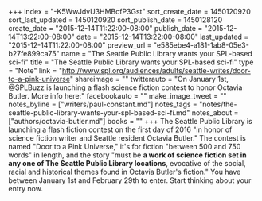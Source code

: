 +++
index = "-K5WwJdvU3HMBcfP3Gst"
sort_create_date = 1450120920
sort_last_updated = 1450120920
sort_publish_date = 1450128120
create_date = "2015-12-14T11:22:00-08:00"
publish_date = "2015-12-14T13:22:00-08:00"
date = "2015-12-14T13:22:00-08:00"
last_updated = "2015-12-14T11:22:00-08:00"
preview_url = "e585ebe4-a181-1ab8-05e3-b27fe899ca75"
name = "The Seattle Public Library wants your SPL-based sci-fi"
title = "The Seattle Public Library wants your SPL-based sci-fi"
type = "Note"
link = "http://www.spl.org/audiences/adults/seattle-writes/door-to-a-pink-universe"
shareimage = ""
twitterauto = "On January 1st, @SPLBuzz is launching a flash science fiction contest to honor Octavia Butler. More info here:"
facebookauto = ""
make_image_tweet = ""
notes_byline = ["writers/paul-constant.md"]
notes_tags = "notes/the-seattle-public-library-wants-your-spl-based-sci-fi.md"
notes_about = ["authors/octavia-butler.md"]
books = ""
+++
The Seattle Public Library is launching a flash fiction contest on the first day of 2016 "in honor of science fiction writer and Seattle resident Octavia Butler." The contest is named "Door to a Pink Universe," it's for fiction "between 500 and 750 words" in length, and the story "must be **a work of science fiction set in any one of The Seattle Public Library locations**, evocative of the social, racial and historical themes found in Octavia Butler's fiction." You have between January 1st and February 29th to enter. Start thinking about your entry now.